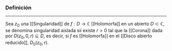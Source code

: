 ### Definición
---
Sea $z_0$ una [[Singularidad]] de $f : D \to \mathbb{C}$ [[Holomorfa]] en un abierto $D \subset \mathbb{C}$, se denomina singularidad aislada sii existe $r > 0$ tal que la [[Corona]] dada por $D(z_0, 0, r) \subseteq D$, es decir, si $f$ es [[Holomorfa]] en el [[Disco abierto reducido]], $D_0(z_0, r)$.